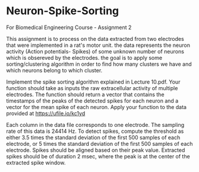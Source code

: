 # Neuron-Spike-Sorting

For Biomedical Engineering Course - Assignment 2

This assignment is to process on the data extracted from two electrodes that were implemented in a rat's motor unit.
the data represents the neuron activity (Action potentials- Spikes) of some unknown number of neurons which is obsereved by the electrodes.
the goal is to apply some sorting/clustering algorithm in order to find how many clusters we have and which neurons
belong to which cluster.

Implement the spike sorting algorithm explained in Lecture 10.pdf. Your function should take as inputs the
raw extracellular activity of multiple electrodes. The function should return a vector that contains the
timestamps of the peaks of the detected spikes for each neuron and a vector for the mean spike of each
neuron. Apply your function to the data provided at https://ufile.io/kc1yd

Each column in the data file corresponds to one electrode. The sampling rate of this data is 24414 Hz. To
detect spikes, compute the threshold as either 3.5 times the standard deviation of the first 500 samples of
each electrode, or 5 times the standard deviation of the first 500 samples of each electrode. Spikes should
be aligned based on their peak value. Extracted spikes should be of duration 2 msec, where the peak is at
the center of the extracted spike window.
